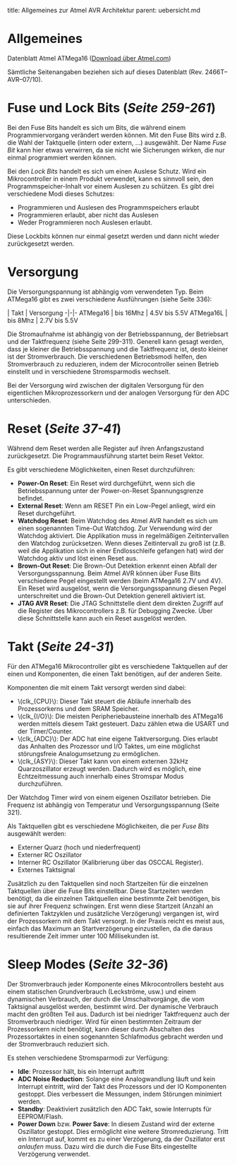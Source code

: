title: Allgemeines zur Atmel AVR Architektur
parent: uebersicht.md

# Allgemeines
Datenblatt Atmel ATMega16 ([Download über Atmel.com](https://ww1.microchip.com/downloads/en/devicedoc/doc2466.pdf))

Sämtliche Seitenangaben beziehen sich auf dieses Datenblatt (Rev. 2466T–AVR–07/10).

# Fuse und Lock Bits (*Seite 259-261*)
Bei den Fuse Bits handelt es sich um Bits, die während einem Programmiervorgang verändert werden können. Mit den Fuse Bits wird z.B. die Wahl der Taktquelle (intern oder extern, ...) ausgewählt. Der Name *Fuse Bit* kann hier etwas verwirren, da sie nicht wie Sicherungen wirken, die nur einmal programmiert werden können.

Bei den *Lock Bits* handelt es sich um einen Auslese Schutz. Wird ein Mikrocontroller in einem Produkt verwendet, kann es sinnvoll sein, den Programmspeicher-Inhalt vor einem Auslesen zu schützen. Es gibt drei verschiedene Modi dieses Schutzes:

* Programmieren und Auslesen des Programmspeichers erlaubt
* Programmieren erlaubt, aber nicht das Auslesen
* Weder Programmieren noch Auslesen erlaubt.

Diese Lockbits können nur einmal gesetzt werden und dann nicht wieder zurückgesetzt werden.

# Versorgung
Die Versorgungspannung ist abhängig vom verwendeten Typ. Beim ATMega16 gibt es zwei verschiedene Ausführungen (siehe Seite 336):

 | Takt | Versorgung
-|-|-
ATMega16 | bis 16Mhz | 4.5V bis 5.5V
ATMega16L | bis 8Mhz | 2.7V bis 5.5V

Die Stromaufnahme ist abhängig von der Betriebsspannung, der Betriebsart und der Taktfrequenz (siehe Seite 299-311). Generell kann gesagt werden, dass je kleiner die Betriebsspannung und die Taktfrequenz ist, desto kleiner ist der Stromverbrauch. Die verschiedenen Betriebsmodi helfen, den Stromverbrauch zu reduzieren, indem der Microcontroller seinen Betrieb einstellt und in verschiedene Stromsparmodis wechselt.

Bei der Versorgung wird zwischen der digitalen Versorgung für den eigentlichen Mikroprozessorkern und der analogen Versorgung für den ADC unterschieden.

# Reset (*Seite 37-41*)
Während dem Reset werden alle Register auf ihren Anfangszustand zurückgesetzt. Die Programmausführung startet beim Reset Vektor.

Es gibt verschiedene Möglichkeiten, einen Reset durchzuführen:

* **Power-On Reset**: Ein Reset wird durchgeführt, wenn sich die Betriebsspannung unter der Power-on-Reset Spannungsgrenze befindet.
* **External Reset**: Wenn am RESET Pin ein Low-Pegel anliegt, wird ein Reset durchgeführt.
* **Watchdog Reset**: Beim Watchdog des Atmel AVR handelt es sich um einen sogenannten Time-Out Watchdog. Zur Verwendung wird der Watchdog aktiviert. Die Applikation muss in regelmäßigen Zeitintervallen den Watchdog zurücksetzen. Wenn dieses Zeitintervall zu groß ist (z.B. weil die Applikation sich in einer Endlosschleife gefangen hat) wird der Watchdog aktiv und löst einen Reset aus.
* **Brown-Out Reset**: Die Brown-Out Detektion erkennt einen Abfall der Versorgungsspannung. Beim Atmel AVR können über Fuse Bits verschiedene Pegel eingestellt werden (beim ATMega16 2.7V und 4V). Ein Reset wird ausgelöst, wenn die Versorgungsspannung diesen Pegel unterschreitet und die Brown-Out Detektion generell aktiviert ist.
* **JTAG AVR Reset**: Die JTAG Schnittstelle dient dem direkten Zugriff auf die Register des Mikrocontrollers z.B. für Debugging Zwecke. Über diese Schnittstelle kann auch ein Reset ausgelöst werden.

# Takt (*Seite 24-31*)
Für den ATMega16 Mikrocontroller gibt es verschiedene Taktquellen auf der einen und Komponenten, die einen Takt benötigen, auf der anderen Seite.

Komponenten die mit einem Takt versorgt werden sind dabei:

* \\(clk_{CPU}\\): Dieser Takt steuert die Abläufe innerhalb des Prozessorkerns und dem SRAM Speicher.
* \\(clk_{I/O}\\): Die meisten Peripheriebausteine innerhalb des ATMega16 werden mittels diesem Takt gesteuert. Dazu zählen etwa die USART und der Timer/Counter.
* \\(clk_{ADC}\\): Der ADC hat eine eigene Taktversorgung. Dies erlaubt das Anhalten des Prozessor und I/O Taktes, um eine möglichst störungsfreie Analogumsetzung zu ermöglichen.
* \\(clk_{ASY}\\): Dieser Takt kann von einem externen 32kHz Quarzoszillator erzeugt werden. Dadurch wird es möglich, eine Echtzeitmessung auch innerhalb eines Stromspar Modus durchzuführen.

Der Watchdog Timer wird von einem eigenen Oszillator betrieben. Die Frequenz ist abhängig von Temperatur und Versorgungsspannung (Seite 321).

Als Taktquellen gibt es verschiedene Möglichkeiten, die per *Fuse Bits* ausgewählt werden:

* Externer Quarz (hoch und niederfrequent)
* Externer RC Oszillator
* Interner RC Oszillator (Kalibrierung über das OSCCAL Register).
* Externes Taktsignal

Zusätzlich zu den Taktquellen sind noch Startzeiten für die einzelnen Taktquellen über die Fuse Bits einstellbar. Diese Startzeiten werden benötigt, da die einzelnen Taktquellen eine bestimmte Zeit benötigen, bis sie auf ihrer Frequenz schwingen. Erst wenn diese Startzeit (Anzahl an definierten Taktzyklen und zusätzliche Verzögerung) vergangen ist, wird der Prozessorkern mit dem Takt versorgt. In der Praxis reicht es meist aus, einfach das Maximum an Startverzögerung einzustellen, da die daraus resultierende Zeit immer unter 100 Millisekunden ist.

# Sleep Modes (*Seite 32-36*)
Der Stromverbrauch jeder Komponente eines Mikrocontrollers besteht aus einem statischen Grundverbrauch (Leckströme, usw.) und einem dynamischen Verbrauch, der durch die Umschaltvorgänge, die vom Taktsignal ausgelöst werden, bestimmt wird. Der dynamische Verbrauch macht den größten Teil aus. Dadurch ist bei niedriger Taktfrequenz auch der Stromverbrauch niedriger. Wird für einen bestimmten Zeitraum der Prozessorkern nicht benötigt, kann dieser durch Abschalten des Prozessortaktes in einen sogenannten Schlafmodus gebracht werden und der Stromverbrauch reduziert sich.

Es stehen verschiedene Stromsparmodi zur Verfügung:

* **Idle**: Prozessor hält, bis ein Interrupt auftritt
* **ADC Noise Reduction**: Solange eine Analogwandlung läuft und kein Interrupt eintritt, wird der Takt des Prozessors und der IO Komponenten gestoppt. Dies verbessert die Messungen, indem Störungen minimiert werden.
* **Standby**: Deaktiviert zusätzlich den ADC Takt, sowie Interrupts für EEPROM/Flash.
* **Power Down** bzw. **Power Save**: In diesem Zustand wird der externe Oszillator gestoppt. Dies ermöglicht eine weitere Stromreduzierung. Tritt ein Interrupt auf, kommt es zu einer Verzögerung, da der Oszillator erst *anlaufen* muss. Dazu wird die durch die Fuse Bits eingestellte Verzögerung verwendet.
